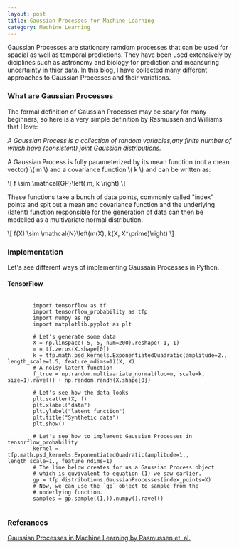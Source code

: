 ```yaml
---
layout: post
title: Gaussian Processes for Machine Learning
category: Machine Learning
---
```


Gaussian Processes are stationary ramdom processes that can be used for spacial as well as temporal predictions. They have been used extensively by diciplines such as astronomy and biology for prediction and meansuring uncertainty in thier data. In this blog, I have collected many different approaches to Gaussian Processes and their variations.

### What are Gaussian Processes

The formal definition of Gaussian Processes may be scary for many beginners, so here is a very simple definition by Rasmussen and Williams that I love:

*A Gaussian Process is a collection of random variables,any finite number of which have (consistent) joint Gaussian distributions.*

A Gaussian Process is fully parameterized by its mean function (not a mean vector) \\( m \\) and a covariance function \\( k \\) and can be written as:

\\[ f \sim \mathcal{GP}\left( m, k \right) \\]

These functions take a bunch of data points, commonly called "index" points and spit out a mean and covariance function and the underlying (latent) function responsible for the generation of data can then be modelled as a multivariate normal distribution.

\\[ f(X) \sim \mathcal{N}\left(m(X), k(X, X^\prime)\right) \\]

### Implementation

Let's see different ways of implementing Gaussain Processes in Python.

#### TensorFlow

<pre>
    <code class="python">
        import tensorflow as tf
        import tensorflow_probability as tfp
        import numpy as np
        import matplotlib.pyplot as plt

        # Let's generate some data
        X = np.linspace(-5, 5, num=200).reshape(-1, 1)
        m = tf.zeros(X.shape[0])
        k = tfp.math.psd_kernels.ExponentiatedQuadratic(amplitude=2., length_scale=1.5, feature_ndims=1)(X, X)
        # A noisy latent function
        f_true = np.random.multivariate_normal(loc=m, scale=k, size=1).ravel() + np.random.randn(X.shape[0])

        # Let's see how the data looks
        plt.scatter(X, f)
        plt.xlabel("data")
        plt.ylabel("latent function")
        plt.title("Synthetic data")
        plt.show()

        # Let's see how to implement Gaussian Processes in tensorflow_probability
        kernel = tfp.math.psd_kernels.ExponentiatedQuadratic(amplitude=1., length_scale=1., feature_ndims=1)
        # The line below creates for us a Gaussian Process object
        # which is quvivalent to equation (1) we saw earlier.
        gp = tfp.distributions.GaussianProcesses(index_points=X)
        # Now, we can use the `gp` object to sample from the
        # underlying function.
        samples = gp.sample((1,)).numpy().ravel()
    </code>
</pre>

### Referances

[Gaussian Processes in Machine Learning by Rasmussen et. al.](http://www.gaussianprocess.org/gpml/chapters/RW.pdf)
